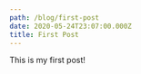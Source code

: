 ```yaml
---
path: /blog/first-post
date: 2020-05-24T23:07:00.000Z
title: First Post
---
```

This is my first post!